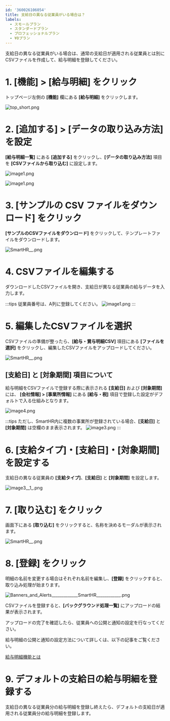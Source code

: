 ```yaml
---
id: '360026106054'
title: 支給日の異なる従業員がいる場合は？
labels:
  - スモールプラン
  - スタンダードプラン
  - プロフェッショナルプラン
  - ¥0プラン
---
```

支給日の異なる従業員がいる場合は、通常の支給日が適用される従業員とは別にCSVファイルを作成して、給与明細を登録してください。

# 1\. \[機能\] > \[給与明細\] をクリック

トップページ左側の **\[機能\]** 欄にある **\[給与明細\]** をクリックします。

![top_short.png](./top_short.png)

# 2\. \[追加する\] > \[データの取り込み方法\] を設定

**\[給与明細一覧\]** にある **\[追加する\]** をクリックし、**\[データの取り込み方法\]** 項目を **\[CSVファイルから取り込む\]** に設定します。

![image1.png](./00_image1.png)

![image1.png](./01_image1.png)

# 3\. \[サンプルの CSV ファイルをダウンロード\] をクリック

**\[サンプルのCSVファイルをダウンロード\]** をクリックして、テンプレートファイルをダウンロードします。

![__________SmartHR____________.png](./00___________SmartHR____________.png)

# 4\. CSVファイルを編集する

ダウンロードしたCSVファイルを開き、支給日が異なる従業員の給与データを入力します。

:::tips
従業員番号は、A列に登録してください。
![image1.png](./02_image1.png)
:::

# 5\. 編集したCSVファイルを選択

CSVファイルの準備が整ったら、**\[給与・賞与明細CSV\]** 項目にある **\[ファイルを選択\]** をクリックし、編集したCSVファイルをアップロードしてください。

![__________SmartHR____________.png](./01___________SmartHR____________.png)

## \[支給日\] と \[対象期間\] 項目について

給与明細をCSVファイルで登録する際に表示される **\[支給日\]** および **\[対象期間\]** には、 **\[会社情報\] >** **\[事業所情報\]** にある **\[給与・税\]** 項目で登録した設定がデフォルトで入る仕組みとなります。

![image4.png](./image4.png)

:::tips
ただし、SmartHR内に複数の事業所が登録されている場合、**\[支給日\]** と **\[対象期間\]** は空欄のまま表示されます。
![image3.png](./image3.png)
:::

# 6\. \[支給タイプ\]・\[支給日\]・\[対象期間\] を設定する

支給日の異なる従業員の **\[支給タイプ\]**、**\[支給日\]** と **\[対象期間\]** を設定します。

![image3__1_.png](./image3__1_.png)

# 7\. \[取り込む\] をクリック

画面下にある **\[取り込む\]** をクリックすると、名称を決めるモーダルが表示されます。

![__________SmartHR____________.png](./02___________SmartHR____________.png)

# 8\. \[登録\] をクリック

明細の名前を変更する場合はそれぞれ名前を編集し、**\[登録\]** をクリックすると、取り込み処理が始まります。

![Banners_and_Alerts_____________SmartHR____________.png](./Banners_and_Alerts_____________SmartHR____________.png)

CSVファイルを登録すると、**\[バックグラウンド処理一覧\]** にアップロードの結果が表示されます。

アップロードの完了を確認したら、従業員への公開と通知の設定を行なってください。

給与明細の公開と通知の設定方法について詳しくは、以下の記事をご覧ください。

[給与明細機能とは](https://knowledge.smarthr.jp/hc/ja/articles/360026107314) 

# 9\. デフォルトの支給日の給与明細を登録する

支給日の異なる従業員分の給与明細を登録し終えたら、デフォルトの支給日が適用される従業員分の給与明細を登録します。
